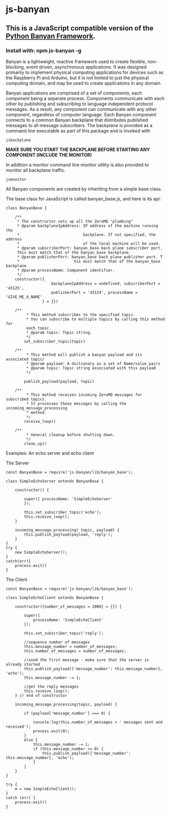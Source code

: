 # js-banyan

## This is a JavaScript compatible version of the [Python Banyan Framework](https://mryslab.github.io/python_banyan/).

### Install with: npm js-banyan -g

Banyan is a lightweight, reactive framework used to create flexible, non-blocking, 
event driven, asynchronous applications. It was designed primarily to 
implement physical computing applications for devices such as the 
Raspberry Pi and Arduino, but it is not limited to just the physical computing domain, 
and may be used to create applications in any domain.

Banyan applications are comprised of a set of components, each component being a seperate process. 
Components communicate with each other by publishing and subscribing to language independent protocol messages.
As a result, any component can communicate with any other component, regardless of computer language.
Each Banyan component connects to a common Banyan backplane that distributes published messages to all message
subscribers. The backplane is provided as a command line executable as part of this package and is invoked with

```$xslt
jsbackplane
```

__MAKE SURE YOU START THE BACKPLANE BEFORE STARTING ANY COMPONENT (INCLUDE THE MONITOR)__

In addition a monitor command line monitor utility is also provided to monitor all backplane traffic.

```$xslt
jsmonitor
```

All Banyan components are created by inheriting from a simple base class.

The base class for JavaScript is called banyan_base.js, and here is its api:

```
class BanyanBase {

    /**
     * The constructor sets up all the ZeroMQ "plumbing"
     * @param backplaneIpAddress: IP address of the machine running the
     *                            backplane. If not specified, the address
     *                            of the local machine will be used.
     * @param subscriberPort: banyan_base back plane subscriber port.
     This must match that of the banyan_base backplane.
     * @param publisherPort: banyan_base back plane publisher port. T
     *                        his must match that of the banyan_base backplane
     * @param processName: Component identifier.
     */
    constructor({
                    backplaneIpAddress = undefined, subscriberPort = '43125',
                    publisherPort = '43124', processName = 'GIVE_ME_A_NAME'
                } = {})
                
    /**
         * This method subscribes to the specified topic.
         * You can subscribe to multiple topics by calling this method for
         each topic.
         * @param topic: Topic string.
         */
        set_subscriber_topic(topic)
        
    /**
         * This method will publish a banyan payload and its associated topic/
         * @param payload: A dictionary as a set of Name/value pairs
         * @param topic: Topic string associated with this payload
         */
    
        publish_payload(payload, topic)
        
    /**
         * This method receives incoming ZeroMQ messages for subscribed topics.
         * It processes these messages by calling the incoming_message_processing
         * method.
         */
        receive_loop()
        
    /**
         * General cleanup before shutting down.
         */
        clean_up()    
```

Examples: An echo server and echo client

The Server

```$xslt
const BanyanBase = require('js-banyan/lib/banyan_base');

class SimpleEchoServer extends BanyanBase {

    constructor() {

        super({ processName: 'SimpleEchoServer'
        });

        this.set_subscriber_topic('echo');
        this.receive_loop();
    }

    incoming_message_processing( topic, payload) {
        this.publish_payload(payload, 'reply');
    }
}
try {
    new SimpleEchoServer();
}
catch(err){
    process.exit()
}
```

The Client
```$xslt
const BanyanBase = require('js-banyan/lib/banyan_base');

class SimpleEchoClient extends BanyanBase {

    constructor({number_of_messages = 1000} = {}) {

        super({
            processName: 'SimpleEchoClient'
        });

        this.set_subscriber_topic('reply');

        //sequence number of messages
        this.message_number = number_of_messages;
        this.number_of_messages = number_of_messages;

        //send the first message - make sure that the server is already started
        this.publish_payload({'message_number': this.message_number}, 'echo');
        this.message_number -= 1;

        //get the reply messages
        this.receive_loop();
    } // end of constructor

    incoming_message_processing(topic, payload) {

        if (payload['message_number'] === 0) {

            console.log(this.number_of_messages + ' messages sent and received');
            process.exit(0);
        }
        else {
            this.message_number -= 1;
            if (this.message_number >= 0) {
                this.publish_payload({'message_number': this.message_number}, 'echo');
            }
        }
    }
}

try {
    m = new SimpleEchoClient();
}
catch (err) {
    process.exit()
}
```

